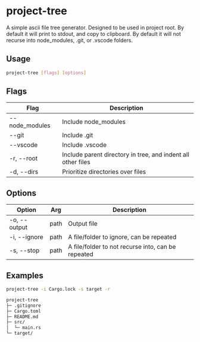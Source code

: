 # project-tree

A simple ascii file tree generator. Designed to be used in project root. By default it will print to stdout, and copy to clipboard. By default it will not recurse into node_modules, .git, or .vscode folders.
## Usage

```bash
project-tree [flags] [options]
```

## Flags

| Flag | Description |
| --- | --- |
| --node_modules | Include node_modules |
| --git | Include .git |
| --vscode | Include .vscode |
| -r, --root | Include parent directory in tree, and indent all other files |
| -d, --dirs | Prioritize directories over files |

## Options

| Option | Arg | Description |
| --- | --- | --- |
| -o, --output | path |Output file |
| -i, --ignore | path | A file/folder to ignore, can be repeated |
| -s, --stop | path | A file/folder to not recurse into, can be repeated |

## Examples

```bash
project-tree -i Cargo.lock -s target -r
```

```bash
project-tree
├─ .gitignore
├─ Cargo.toml
├─ README.md
├─ src/
│  └─ main.rs
└─ target/
```
